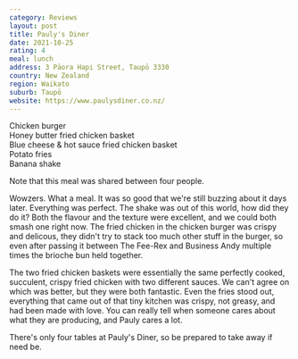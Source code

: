 ```yaml
---
category: Reviews
layout: post
title: Pauly's Diner
date: 2021-10-25
rating: 4
meal: lunch
address: 3 Pāora Hapi Street, Taupō 3330
country: New Zealand
region: Waikato
suburb: Taupō
website: https://www.paulysdiner.co.nz/
---
```

Chicken burger  
Honey butter fried chicken basket  
Blue cheese & hot sauce fried chicken basket  
Potato fries  
Banana shake  

Note that this meal was shared between four people.

Wowzers. What a meal. It was so good that we're still buzzing about it days later. Everything was perfect. The shake was out of this world, how did they do it? Both the flavour and the texture were excellent, and we could both smash one right now. The fried chicken in the chicken burger was crispy and delicous, they didn't try to stack too much other stuff in the burger, so even after passing it between The Fee-Rex and Business Andy multiple times the brioche bun held together. 

The two fried chicken baskets were essentially the same perfectly cooked, succulent, crispy fried chicken with two different sauces. We can't agree on which was better, but they were both fantastic. Even the fries stood out, everything that came out of that tiny kitchen was crispy, not greasy, and had been made with love. You can really tell when someone cares about what they are producing, and Pauly cares a lot. 

There's only four tables at Pauly's Diner, so be prepared to take away if need be.
